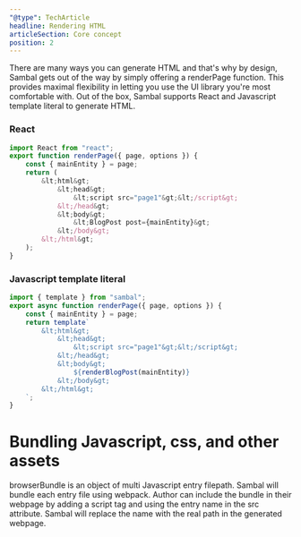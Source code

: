 ```yaml
---
"@type": TechArticle
headline: Rendering HTML
articleSection: Core concept
position: 2
---
```


There are many ways you can generate HTML and that's why by design, Sambal gets out of the way by simply offering a renderPage function.  This provides maximal flexibility in letting you use the UI library you're most comfortable with.  Out of the box, Sambal supports React and Javascript template literal to generate HTML.

### React

```js
import React from "react";
export function renderPage({ page, options }) {
    const { mainEntity } = page;
    return (
        &lt;html&gt;
            &lt;head&gt;
                &lt;script src="page1"&gt;&lt;/script&gt;
            &lt;/head&gt;
            &lt;body&gt;
                &lt;BlogPost post={mainEntity}&gt;
            &lt;/body&gt;
        &lt;/html&gt;
    );
}
```


### Javascript template literal

```js
import { template } from "sambal";
export async function renderPage({ page, options }) {
    const { mainEntity } = page;
    return template`
        &lt;html&gt;
            &lt;head&gt;
                &lt;script src="page1"&gt;&lt;/script&gt;
            &lt;/head&gt;
            &lt;body&gt;
                ${renderBlogPost(mainEntity)}
            &lt;/body&gt;
        &lt;/html&gt;
    `;
}
```

# Bundling Javascript, css, and other assets

browserBundle is an object of multi Javascript entry filepath.  Sambal will bundle each entry file using webpack.  Author can include the bundle in their webpage by adding a script tag and using the entry name in the src attribute.  Sambal will replace the name with the real path in the generated webpage.
